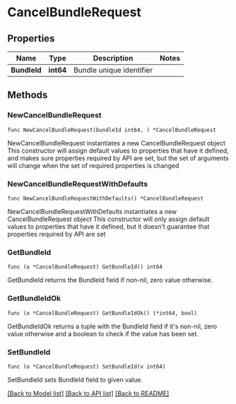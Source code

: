 # CancelBundleRequest

## Properties

Name | Type | Description | Notes
------------ | ------------- | ------------- | -------------
**BundleId** | **int64** | Bundle unique identifier | 

## Methods

### NewCancelBundleRequest

`func NewCancelBundleRequest(bundleId int64, ) *CancelBundleRequest`

NewCancelBundleRequest instantiates a new CancelBundleRequest object
This constructor will assign default values to properties that have it defined,
and makes sure properties required by API are set, but the set of arguments
will change when the set of required properties is changed

### NewCancelBundleRequestWithDefaults

`func NewCancelBundleRequestWithDefaults() *CancelBundleRequest`

NewCancelBundleRequestWithDefaults instantiates a new CancelBundleRequest object
This constructor will only assign default values to properties that have it defined,
but it doesn't guarantee that properties required by API are set

### GetBundleId

`func (o *CancelBundleRequest) GetBundleId() int64`

GetBundleId returns the BundleId field if non-nil, zero value otherwise.

### GetBundleIdOk

`func (o *CancelBundleRequest) GetBundleIdOk() (*int64, bool)`

GetBundleIdOk returns a tuple with the BundleId field if it's non-nil, zero value otherwise
and a boolean to check if the value has been set.

### SetBundleId

`func (o *CancelBundleRequest) SetBundleId(v int64)`

SetBundleId sets BundleId field to given value.



[[Back to Model list]](../README.md#documentation-for-models) [[Back to API list]](../README.md#documentation-for-api-endpoints) [[Back to README]](../README.md)



